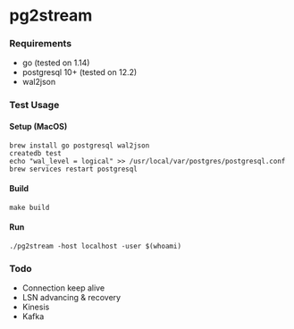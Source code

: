 # pg2stream

### Requirements

* go (tested on 1.14)
* postgresql 10+ (tested on 12.2)
* wal2json

### Test Usage

#### Setup (MacOS)

    brew install go postgresql wal2json
    createdb test
    echo "wal_level = logical" >> /usr/local/var/postgres/postgresql.conf
    brew services restart postgresql

#### Build

    make build

#### Run

    ./pg2stream -host localhost -user $(whoami)

### Todo

* Connection keep alive
* LSN advancing & recovery
* Kinesis
* Kafka
